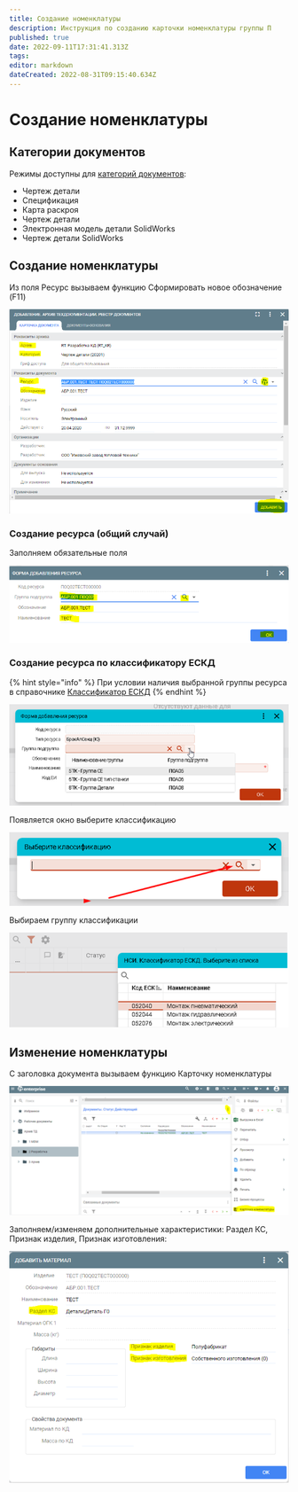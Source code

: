 ```yaml
---
title: Создание номенклатуры
description: Инструкция по созданию карточки номенклатуры группы П
published: true
date: 2022-09-11T17:31:41.313Z
tags: 
editor: markdown
dateCreated: 2022-08-31T09:15:40.634Z
---
```


# Создание номенклатуры

## Категории документов

Режимы доступны для [категорий документов](../nsi-pdm/kategorii-dokumentov-v-arkhive.md):

* Чертеж детали
* Спецификация
* Карта раскроя
* Чертеж детали&#x20;
* Электронная модель детали SolidWorks
* Чертеж детали SolidWorks

## Создание номенклатуры

Из поля Ресурс вызываем функцию Сформировать новое обозначение (F11)

![](<../../assets/3 (46).png>)

### Создание ресурса (общий случай)

Заполняем обязательные поля

![](<../../assets/5 (12).png>)

### Создание ресурса по классификатору ЕСКД

{% hint style="info" %}
При условии наличия выбранной группы ресурса в справочнике [Классификатор ЕСКД](../../upravlenie-mdm/klassifikator-resursov/klassifikator-eskd.md)
{% endhint %}

![](<../../assets/image (774).png>)

Появляется окно выберите классификацию

![](<../../assets/image (740).png>)

Выбираем группу  классификации

![](<../../assets/image (773).png>)

## Изменение номенклатуры

С заголовка документа вызываем функцию Карточку номенклатуры

![](<../../assets/7 (48).png>)

Заполняем/изменяем дополнительные характеристики: Раздел КС, Признак изделия, Признак изготовления:

![](<../../assets/8 (21).png>)
